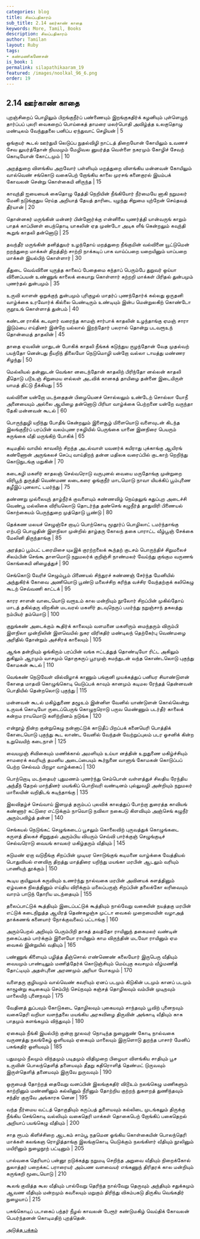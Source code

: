 ```yaml
---
categories: blog
title: சிலப்பதிகாரம்
sub_title: 2.14 ஊர்காண் காதை
keywords: More, Tamil, Books
description: சிலப்பதிகாரம்
author: Tamilan
layout: Ruby
tags:
- கண்மணிகணேசன்
is_book: 1
permalink: silapathikaaram_19
featured: /images/noolkal_96_6.png
order: 19
---
```



## 2.14 ஊர்காண் காதை

புறஞ்சிறைப் பொழிலும் பிறங்குநீர்ப் பண்ணையும் இறங்குகதிர்க் கழனியும் புள்ளெழுந் தார்ப்பப் புலரி வைகறைப் பொய்கைத் தாமரை மலர்பொதி அவிழ்த்த உலகுதொழு மண்டிலம் வேந்துதலை பனிப்ப ஏந்துவாட் செழியன் | 5

ஒங்குயர் கூடல் ஊர்துயி லெடுப்ப நுதல்விழி நாட்டத் திறையோன் கோயிலும் உவணச் சேவ லுயர்த்தோன் நியமமும் மேழிவல னுயர்த்த வெள்ளை நகரமும் கோழிச் சேவற் கொடியோன் கோட்டமும் | 10

அறத்துறை விளங்கிய அறவோர் பள்ளியும் மறத்துறை விளங்கிய மன்னவன் கோயிலும் வால்வெண் சங்கொடு வகைபெற் றோங்கிய காலை முரசங் கனைகுரல் இயம்பக் கோவலன் சென்று கொள்கையி னிருந்த | 15

காவுந்தி ஐயையைக் கைதொழு தேத்தி நெறியின் நீங்கியோர் நீர்மையே னாகி நறுமலர் மேனி நடுங்குதுய ரெய்த அறியாத் தேயத் தாரிடை யுழந்து சிறுமை யுற்றேன் செய்தவத் தீர்யான் | 20

தொன்னகர் மருங்கின் மன்னர் பின்னோர்க்கு என்னிலை யுணர்த்தி யான்வருங் காறும் பாதக் காப்பினள் பைந்தொடி யாகலின் ஏத முண்டோ அடிக ளீங் கென்றலும் கவுந்தி கூறுங் காதலி தன்னொடு | 25

தவந்தீர் மருங்கின் தனித்துயர் உழந்தோய் மறத்துறை நீங்குமின் வல்வினை யூட்டுமென் றறந்துறை மாக்கள் திறத்திற் சாற்றி நாக்கடிப் பாக வாய்ப்பறை யறையினும் யாப்பறை மாக்கள் இயல்பிற் கொள்ளார் | 30

தீதுடை வெவ்வினை யுருத்த காலைப் பேதைமை கந்தாப் பெரும்பே துறுவர் ஒய்யா வினைப்பயன் உண்ணுங் காலைக் கையாறு கொள்ளார் கற்றறி மாக்கள் பிரிதல் துன்பமும் புணர்தல் துன்பமும் | 35

உருவி லாளன் ஒறுக்குந் துன்பமும் புரிகுழல் மாதர்ப் புணந்தோர்க் கல்லது ஒருதனி வாழ்க்கை உரவோர்க் கில்லை பெண்டிரும் உண்டியும் இன்ப மென்றுலகிற் கொண்டோ ருறூஉங் கொள்ளாத் துன்பம் | 40

கண்டன ராகிக் கடவுளர் வரைந்த காமஞ் சார்பாக் காதலின் உழந்தாங்கு ஏமஞ் சாரா இடும்பை எய்தினர் இன்றே யல்லால் இறந்தோர் பலரால் தொன்று படவரூஉந் தொன்மைத் தாதலின் | 45

தாதை ஏவலின் மாதுடன் போகிக் காதலி நீங்கக் கடுந்துய ருழந்தோன் வேத முதல்வற் பயந்தோ னென்பது நீயறிந் திலையோ நெடுமொழி யன்றோ வல்லா டாயத்து மண்ணர சிழந்து | 50

மெல்லியல் தன்னுடன் வெங்கா னடைந்தோன் காதலிற் பிரிந்தோ னல்லன் காதலி தீதொடு படூஉஞ் சிறுமைய ளல்லள் அடவிக் கானகத் தாயிழை தன்னை இடையிருள் யாமத் திட்டு நீக்கியது | 55

வல்வினை யன்றோ மடந்தைதன் பிழையெனச் சொல்லலும் உண்டேற் சொல்லா யோநீ அனையையும் அல்லை ஆயிழை தன்னொடு பிரியா வாழ்க்கை பெற்றனை யன்றே வருந்தா தேகி மன்னவன் கூடல் | 60

பொருந்துழி யறிந்து போதீங் கென்றலும் இளைசூழ் மிளையொடு வளைவுடன் கிடந்த இலங்குநீர்ப் பரப்பின் வலம்புண ரகழியில் பெருங்கை யானை இனநிரை பெயரும் சுருங்கை வீதி மருங்கிற் போகிக் | 65

கடிமதில் வாயில் காவலிற் சிறந்த அடல்வாள் யவனர்க் கயிராது புக்காங்கு ஆயிரங் கண்ணோன் அருங்கலச் செப்பு வாய்திறந் தன்ன மதிலக வரைப்பில் குடகாற் றெறிந்து கொடுநுடங்கு மறுகின் | 70

கடைகழி மகளிர் காதலஞ் செல்வரொடு வருபுனல் வையை மருதோங்கு முன்றுறை விரிபூந் துருத்தி வெண்மண லடைகரை ஓங்குநீர் மாடமொடு நாவா யியக்கிப் பூம்புணை தழீஇப் புனலாட் டமர்ந்து | 75

தண்ணறு முல்லையுந் தாழ்நீர்க் குவளையும் கண்ணவிழ் நெய்தலுங் கதுப்புற அடைச்சி வெண்பூ மல்லிகை விரியலொடு தொடர்ந்த தண்செங் கழுநீர்த் தாதுவிரி பிணையல் கொற்கையம் பெருந்துறை முத்தொடு பூண்டு | 80

தெக்கண மலயச் செழுஞ்சே றாடிப் பொற்கொடி மூதூர்ப் பொழிலாட் டமர்ந்தாங்கு எற்படு பொழுதின் இளநிலா முன்றில் தாழ்தரு கோலந் தகை பாராட்ட வீழ்பூஞ் சேக்கை மேலினி திருந்தாங்கு | 85

அரத்தப் பூம்பட் டரைமிசை யுடீஇக் குரற்றலைக் கூந்தற் குடசம் பொருந்திச் சிறுமலைச் சிலம்பின் செங்கூ தாளமொடு நறுமலர்க் குறிஞ்சி நாண்மலர் வேய்ந்து குங்கும வருணங் கொங்கையி னிழைத்துச் | 90

செங்கொடு வேரிச் செழும்பூம் பிணையல் சிந்துரச் சுண்ணஞ் சேர்ந்த மேனியில் அந்துகிர்க் கோவை அணியொடு பூண்டு மலைச்சிற கரிந்த வச்சிர வேந்தற்குக் கலிகெழு கூடற் செவ்வணி காட்டக் | 95

காரர சாளன் வாடையொடு வரூஉம் கால மன்றியும் நூலோர் சிறப்பின் முகில்தோய் மாடத் தகில்தரு விறகின் மடவரல் மகளிர் தடவுநெருப் பமர்ந்து நறுஞ்சாந் தகலத்து நம்பியர் தம்மொடு | 100

குறுங்கண் அடைக்கும் கூதிர்க் காலையும் வளமனை மகளிரும் மைந்தரும் விரும்பி இளநிலா முன்றிலின் இளவெயில் நுகர விரிகதிர் மண்டிலந் தெற்கேர்பு வெண்மழை அரிதில் தோன்றும் அச்சிரக் காலையும் | 105

ஆங்க தன்றியும் ஓங்கிரும் பரப்பின் வங்க ஈட்டத்துத் தொண்டியோ ரிட்ட அகிலும் துகிலும் ஆரமும் வாசமும் தொகுகருப் பூரமுஞ் சுமந்துடன் வந்த கொண்டலொடு புகுந்து கோமகன் கூடல் | 110

வெங்கண் நெடுவேள் வில்விழாக் காணும் பங்குனி முயக்கத்துப் பனியர சியாண்டுளன் கோதை மாதவி கொழுங்கொடி யெடுப்பக் காவும் கானமும் கடிமல ரேந்தத் தென்னவன் பொதியில் தென்றலொடு புகுந்து | 115

மன்னவன் கூடல் மகிழ்துணை தழூஉம் இன்னிள வேனில் யாண்டுளன் கொல்லென்று உருவக் கொடியோ ருடைப்பெருங் கொழுநரொடு பருவ மெண்ணும் படர்தீர் காலைக் கன்றம ராயமொடு களிற்றினம் நடுங்க | 120

என்றூழ் நின்ற குன்றுகெழு நன்னாட்டுக் காடுதீப் பிறப்பக் கனையெரி பொத்திக் கோடையொடு புகுந்து கூட லாண்ட வேனில் வேந்தன் வேற்றுப்புலம் படர ஓசனிக் கின்ற உறுவெயிற் கடைநாள் | 125

வையமுஞ் சிவிகையும் மணிக்கால் அமளியும் உய்யா னத்தின் உறுதுணை மகிழ்ச்சியும் சாமரைக் கவரியுந் தமனிய அடைப்பையும் கூர்நுனை வாளுங் கோமகன் கொடுப்பப் பெற்ற செல்வம் பிறழா வாழ்க்கைப் | 130

பொற்றொடி மடந்தையர் புதுமணம் புணர்ந்து செம்பொன் வள்ளத்துச் சிலதிய ரேந்திய அந்தீந் தேறல் மாந்தினர் மயங்கிப் பொறிவரி வண்டினம் புல்லுவழி அன்றியும் நறுமலர் மாலையின் வறிதிடங் கடிந்தாங்கு | 135

இலவிதழ்ச் செவ்வாய் இளமுத் தரும்பப் புலவிக் காலத்துப் போற்றா துரைத்த காவியங் கண்ணார் கட்டுரை எட்டுக்கும் நாவொடு நவிலா நகைபடு கிளவியும் அஞ்செங் கழுநீர் அரும்பவிழ்த் தன்ன | 140

செங்கயல் நெடுங்கட் செழுங்கடைப் பூசலும் கொலைவிற் புருவத்துக் கொழுங்கடை சுருளத் திலகச் சிறுநுதல் அரும்பிய வியரும் செவ்வி பார்க்குஞ் செழுங்குடிச் செல்வரொடு வையங் காவலர் மகிழ்தரும் வீதியும் | 145

சுடுமண் ஏறா வடுநீங்கு சிறப்பின் முடியர சொடுங்குங் கடிமனை வாழ்க்கை வேத்தியல் பொதுவியல் எனவிரு திறத்து மாத்திரை யறிந்து மயங்கா மரபின் ஆடலும் வரியும் பாணியுந் தூக்கும் | 150

கூடிய குயிலுவக் கருவியும் உணர்ந்து நால்வகை மரபின் அவினயக் களத்தினும் ஏழ்வகை நிலத்தினும் எய்திய விரிக்கும் மலைப்பருஞ் சிறப்பின் தலைக்கோ லரிவையும் வாரம் பாடுந் தோரிய மடந்தையும் | 155

தலைப்பாட்டுக் கூத்தியும் இடைப்பட்டுக் கூத்தியும் நால்வேறு வகையின் நயத்தகு மரபின் எட்டுக் கடைநிறுத்த ஆயிரத் தெண்கழஞ்சு முட்டா வைகல் முறைமையின் வழாஅத் தாக்கணங் கனையார் நோக்குவலைப் பட்டாங்கு | 160

அரும்பெறல் அறிவும் பெரும்பிறி தாகத் தவத்தோ ராயினுந் தகைமலர் வண்டின் நகைப்பதம் பார்க்கும் இளையோ ராயினும் காம விருந்தின் மடவோ ராயினும் ஏம வைகல் இன்றுயில் வதியும் | 165

பண்ணுங் கிளையும் பழித்த தீஞ்சொல் எண்ணெண் கலையோர் இருபெரு வீதியும் வையமும் பாண்டிலும் மணித்தேர்க் கொடுஞ்சியும் மெய்புகு கவசமும் வீழ்மணித் தோட்டியும் அதள்புனை அரணமும் அரியா யோகமும் | 170

வளைதரு குழியமும் வால்வெண் கவரியும் ஏனப் படமும் கிடுகின் படமும் கானப் படமும் காழூன்று கடிகையும் செம்பிற் செய்நவும் கஞ்சத் தொழிலவும் வம்பின் முடிநவும் மாலையிற் புனைநவும் | 175

வேதினத் துப்பவும் கோடுகடை தொழிலவும் புகையவும் சாந்தவும் பூவிற் புனைநவும் வகைதெரி வறியா வளந்தலை மயங்கிய அரசுவிழை திருவின் அங்காடி வீதியும் காக பாதமும் களங்கமும் விந்துவும் | 180

ஏகையும் நீங்கி இயல்பிற் குன்றா நூலவர் நொடிந்த நுழைநுண் கோடி நால்வகை வருணத்து நலங்கேழ் ஒளியவும் ஏகையும் மாலையும் இருளொடு துறந்த பாசார் மேனிப் பசுங்கதிர் ஒளியவும் | 185

பதுமமும் நீலமும் விந்தமும் படிதமும் விதிமுறை பிழையா விளங்கிய சாதியும் பூச உருவின் பொலந்தௌித் தனையவும் தீதறு கதிரொளித் தெண்மட் டுருவவும் இருள்தௌித் தனையவும் இருவே றுருவவும் | 190

ஒருமைத் தோற்றத் தைவேறு வனப்பின் இலங்குகதிர் விடூஉம் நலங்கெழு மணிகளும் காற்றினும் மண்ணினும் கல்லினும் நீரினும் தோற்றிய குற்றந் துகளறத் துணிந்தவும் சந்திர குருவே அங்காரக னென | 195

வந்த நீர்மைய வட்டத் தொகுதியும் கருப்பத் துளையவும் கல்லிடை முடங்கலும் திருக்கு நீங்கிய செங்கொடி வல்லியும் வகைதெரி மாக்கள் தொகைபெற் றோங்கிப் பகைதெறல் அறியாப் பயங்கெழு வீதியும் | 200

சாத ரூபம் கிளிச்சிறை ஆடகம் சாம்பூ நதமென ஓங்கிய கொள்கையின் பொலந்தெரி மாக்கள் கலங்கஞ ரொழித்தாங்கு இலங்குகொடி யெடுக்கும் நலங்கிளர் வீதியும் நூலினும் மயிரினும் நுழைநூற் பட்டினும் | 205

பால்வகை தெரியாப் பன்னூ றடுக்கத்து நறுமடி செறிந்த அறுவை வீதியும் நிறைக்கோல் துலாத்தர் பறைக்கட் பராரையர் அம்பண வளவையர் எங்கணுந் திரிதரக் கால மன்றியும் கருங்கறி மூடையொடு | 210

கூலங் குவித்த கூல வீதியும் பால்வேறு தெரிந்த நால்வேறு தெருவும் அந்தியும் சதுக்கமும் ஆவண வீதியும் மன்றமும் கவலையும் மறுகும் திரிந்து விசும்பகடு திருகிய வெங்கதிர் நுழையாப் | 215

பசுங்கொடிப் படாகைப் பந்தர் நீழல் காவலன் பேரூர் கண்டுமகிழ் வெய்திக் கோவலன் பெயர்ந்தனன் கொடிமதிற் புறத்தென்.

[அடுத்த பக்கம்](silapathikaaram_20)
